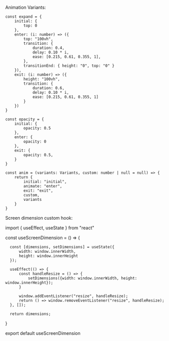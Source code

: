 Animation Variants:

    const expand = {
        initial: {
            top: 0
        },
        enter: (i: number) => ({    
            top: "100vh",
            transition: {
                duration: 0.4,
                delay: 0.10 * i,
                ease: [0.215, 0.61, 0.355, 1],
            },
            transitionEnd: { height: "0", top: "0" }
        }),
        exit: (i: number) => ({
            height: "100vh",
            transition: {
                duration: 0.6,
                delay: 0.10 * i,
                ease: [0.215, 0.61, 0.355, 1]
            }
        })
    }

    const opacity = {
        initial: {
            opacity: 0.5
        },
        enter: {
            opacity: 0
        },
        exit: {
            opacity: 0.5,
        }
    }

    const anim = (variants: Variants, custom: number | null = null) => {
        return {
            initial: "initial",
            animate: "enter",
            exit: "exit",
            custom,
            variants
        }
    }

Screen dimension custom hook:


  import { useEffect, useState } from "react"
  
  const useScreenDimension = () => {
  
      const [dimensions, setDimensions] = useState({
          width: window.innerWidth,
          height: window.innerHeight
      });
  
      useEffect(() => {
          const handleResize = () => {
              setDimensions({width: window.innerWidth, height: window.innerHeight});
          }
  
          window.addEventListener("resize", handleResize);
          return () => window.removeEventListener("resize", handleResize);
      }, []);
  
      return dimensions;
  }
  
  export default useScreenDimension
